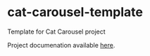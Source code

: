 # cat-carousel-template
Template for Cat Carousel project

Project documenation available <a target="_blank" href="https://docs.google.com/document/d/1_VmCJQw_y9eH9fkwyC0K7s-id76_aAevMSjWpNDrksM/edit?usp=sharing">here</a>.
